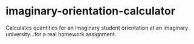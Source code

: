 imaginary-orientation-calculator
================================

Calculates quantities for an imaginary student orientation at an imaginary university...for a real homework assignment.
